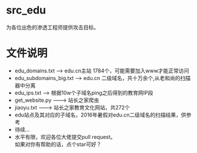 # src_edu
为各位出色的渗透工程师提供攻击目标。
# 文件说明
* edu_domains.txt  --> edu.cn主站 1784个，可能需要加入www才能正常访问
* edu_subdomains_big.txt --> edu.cn 二级域名，共十万余个,从老和尚的扫描器中分离
* edu_ips.txt --> 根据10w个子域名ping之后得到的教育网IP段
* get_website.py ---> 站长之家爬虫
* jiaoyu.txt ---> 站长之家教育文化网站，共272个
* edu站点及其对应的子域名，2016年暑假对edu.cn二级域名的扫描结果，供参考
* 待续...
* 水平有限，欢迎各位大佬提交pull request。  
如果对你有帮助的话，点个star可好？  


